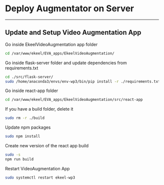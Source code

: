 # Deploy Augmentator on Server
------


## Update and Setup Video Augmentation App
Go inside EkeelVideoAugmentation app folder
```bash
cd /var/www/ekeel/EVA_apps/EkeelVideoAugmentation/
```

Go inside flask-server folder and update dependencies from requirements.txt
```bash
cd ./src/flask-server/
sudo /home/anaconda3/envs/env-wp3/bin/pip install -r ./requirements.txt
```

Go inside react-app folder
```bash
cd /var/www/ekeel/EVA_apps/EkeelVideoAugmentation/src/react-app
```

If you have a build folder, delete it
```bash
sudo rm -r ./build
```

Update npm packages
```bash
sudo npm install
```

Create new version of the react app build
```bash
sudo -s
npm run build
```

Restart VideoAugmentation App
```bash
sudo systemctl restart ekeel-wp3
```